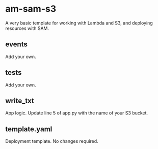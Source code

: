 # am-sam-s3

A very basic template for working with Lambda and S3, and deploying resources with SAM. 

## events 

Add your own. 

## tests 

Add your own. 

## write_txt 

App logic. Update line 5 of app.py with the name of your S3 bucket. 

## template.yaml

Deployment template. No changes required.  
